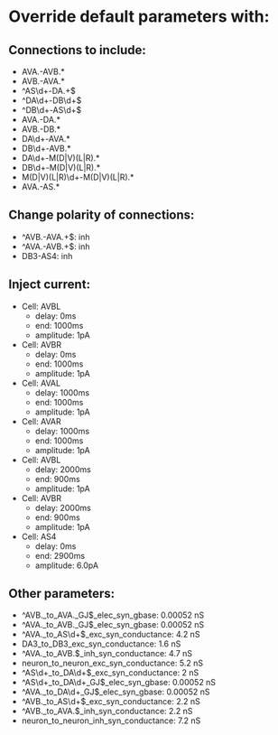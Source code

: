 # Override default parameters with:
## Connections to include:
- AVA.-AVB.*
- AVB.-AVA.*
- ^AS\d+-DA.+$
- ^DA\d+-DB\d+$
- ^DB\d+-AS\d+$
- AVA.-DA.*
- AVB.-DB.*
- DA\d+-AVA.*
- DB\d+-AVB.*
- DA\d+-M(D|V)(L|R).*
- DB\d+-M(D|V)(L|R).*
- M(D|V)(L|R)\d+-M(D|V)(L|R).*
- AVA.-AS.*

## Change polarity of connections:
- ^AVB.-AVA.+$: inh
- ^AVA.-AVB.+$: inh
- DB3-AS4: inh

## Inject current:
- Cell: AVBL
    - delay: 0ms
    - end: 1000ms
    - amplitude: 1pA
- Cell: AVBR
    - delay: 0ms
    - end: 1000ms
    - amplitude: 1pA
- Cell: AVAL
    - delay: 1000ms
    - end: 1000ms
    - amplitude: 1pA
- Cell: AVAR
    - delay: 1000ms
    - end: 1000ms
    - amplitude: 1pA
- Cell: AVBL
    - delay: 2000ms
    - end: 900ms
    - amplitude: 1pA
- Cell: AVBR
    - delay: 2000ms
    - end: 900ms
    - amplitude: 1pA
- Cell: AS4
    - delay: 0ms
    - end: 2900ms
    - amplitude: 6.0pA

## Other parameters:
- ^AVB._to_AVA.\_GJ$_elec_syn_gbase: 0.00052 nS
- ^AVA._to_AVB.\_GJ$_elec_syn_gbase: 0.00052 nS
- ^AVA._to_AS\d+$_exc_syn_conductance: 4.2 nS
- DA3_to_DB3_exc_syn_conductance: 1.6 nS
- ^AVA._to_AVB.$_inh_syn_conductance: 4.7 nS
- neuron_to_neuron_exc_syn_conductance: 5.2 nS
- ^AS\d+_to_DA\d+$_exc_syn_conductance: 2 nS
- ^AS\d+_to_DA\d+\_GJ$_elec_syn_gbase: 0.00052 nS
- ^AVA._to_DA\d+\_GJ$_elec_syn_gbase: 0.00052 nS
- ^AVB._to_AS\d+$_exc_syn_conductance: 2.2 nS
- ^AVB._to_AVA.$_inh_syn_conductance: 2.2 nS
- neuron_to_neuron_inh_syn_conductance: 7.2 nS

